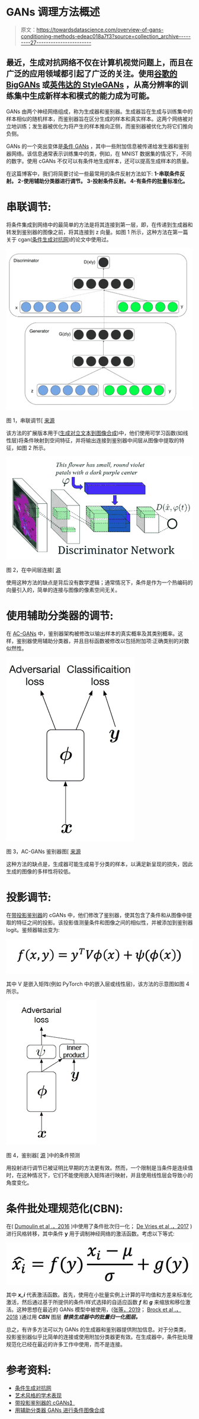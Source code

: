 # GANs 调理方法概述

> 原文：<https://towardsdatascience.com/overview-of-gans-conditioning-methods-edeac018a7f3?source=collection_archive---------27----------------------->

## 最近，生成对抗网络不仅在计算机视觉问题上，而且在广泛的应用领域都引起了广泛的关注。使用[谷歌的 BigGANs](https://arxiv.org/abs/1809.11096) 或[英伟达的 StyleGANs](https://arxiv.org/abs/1912.04958) ，从高分辨率的训练集中生成新样本和模式的能力成为可能。

GANs 由两个神经网络组成，称为生成器和鉴别器。生成器旨在生成与训练集中的样本相似的随机样本，而鉴别器旨在区分生成的样本和真实样本。这两个网络被对立地训练；发生器被优化为将产生的样本推向正侧，而鉴别器被优化为将它们推向负侧。

GANs 的一个突出变体是[条件 GANs](https://arxiv.org/abs/1411.1784) ，其中一些附加信息被传递给发生器和鉴别器网络。该信息通常表示训练集中的类，例如，在 MNIST 数据集的情况下，不同的数字。使用 cGANs 不仅可以有条件地生成样本，还可以提高生成样本的质量。

在这篇博客中，我们将简要讨论一些最常用的条件反射方法如下:
**1-串联条件反射。
2-使用辅助分类器进行调节。
3-投射条件反射。
4-有条件的批量标准化。**

# **串联调节:**

将条件集成到网络中的最简单的方法是将其连接到第一层，即，在传递到生成器和转发到鉴别器的图像之前，将其连接到 z 向量。如图 1 所示，这种方法在第一篇关于 cgan([条件生成对抗网](https://arxiv.org/abs/1411.1784))的论文中使用过。

![](img/b2aa6154ff22cd3ea26b9d8a96ebf7c0.png)

图 1，串联调节[ [来源](https://arxiv.org/abs/1411.1784)

该方法的扩展版本用于([生成对立文本到图像合成](https://arxiv.org/abs/1605.05396))中，他们使用可学习函数(如线性层)将条件映射到空间特征，并将输出连接到鉴别器中间层从图像中提取的特征，如图 2 所示。

![](img/3fa6b2fa4b2664dac02af9623142d376.png)

图 2，在中间层连接[ [源](https://arxiv.org/abs/1605.05396)

使用这种方法的缺点是背后没有数学逻辑；通常情况下，条件是作为一个热编码的向量引入的，简单的连接与图像的像素空间无关。

# 使用辅助分类器的调节:

在 [AC-GANs](https://arxiv.org/abs/1610.09585) 中，鉴别器架构被修改以输出样本的真实概率及其类别概率。这样，鉴别器使用辅助分类器，并且目标函数被修改以包括附加项:正确类别的对数似然性。

![](img/8eb5674ec195ef2b0bcd4dc91308c7e4.png)

图 3，AC-GANs 鉴别器图[ [来源](https://arxiv.org/abs/1802.05637)

这种方法的缺点是，生成器可能生成易于分类的样本，以满足新呈现的损失，因此生成的图像的多样性将较低。

# 投影调节:

在[带投影鉴别器](https://arxiv.org/abs/1802.05637)的 cGANs 中，他们修改了鉴别器，使其包含了条件和从图像中提取的特征之间的投影。该投影值测量条件和图像之间的相似性，并被添加到鉴别器 logit。鉴频器输出变为:

![](img/ad36611e4388e474227a66430b213f37.png)

其中 V 是嵌入矩阵(例如 PyTorch 中的嵌入层或线性层)，该方法的示意图如图 4 所示。

![](img/1485b7697519496de0a29b93c15e9acf.png)

图 4，鉴别器[ [源](https://arxiv.org/abs/1802.05637) ]中的条件预测

用投射进行调节已被证明比早期的方法更有效。然而，一个限制是当条件是连续值时，在这种情况下，它们不能使用嵌入矩阵进行映射，并且使用线性层会导致小的角度变化。

# 条件批处理规范化(CBN):

在( [Dumoulin et al .，2016](https://arxiv.org/abs/1610.07629) )中使用了条件批次归一化； [De Vries et al .，2017](https://arxiv.org/abs/1707.00683) )进行风格转移，其中条件 **y** 用于调制神经网络的激活函数。考虑以下等式:

![](img/8ee10b85bb56523df849cc73945c2076.png)

其中 ***x_i*** 代表激活函数。首先，使用在小批量实例上计算的平均值和方差来标准化激活，然后通过基于所提供的条件/样式选择的自适应函数 ***f*** 和 ***g*** 来缩放和移位激活。这种思想在最近的 GANs 模型中被使用，([张等，2019](https://arxiv.org/abs/1805.08318)； [Brock et al .，2018](https://arxiv.org/abs/1809.11096) )通过用 ***CBN*** 图层 ***替换生成器中的批量归一化图层。***

总之，有许多方法可以为 GANs 的生成器和鉴别器提供附加信息。对于分类类，投影鉴别器似乎比简单的连接或使用附加分类器更有效。在生成器中，条件批处理规范化已经在最近的许多工作中使用，而不是连接。

# 参考资料:

*   [条件生成对抗网](https://arxiv.org/abs/1411.1784)
*   [艺术风格的学术表现](https://arxiv.org/abs/1610.07629)
*   [带投影鉴别器的 cGANs】](https://arxiv.org/abs/1802.05637)
*   [用辅助分类器 GANs 进行条件图像合成](https://arxiv.org/abs/1610.09585)